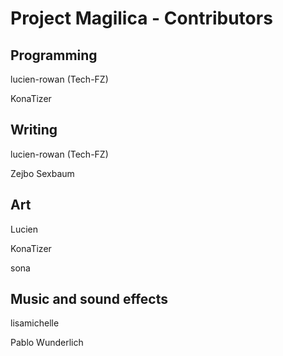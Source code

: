 # Project Magilica - Contributors

## Programming

lucien-rowan (Tech-FZ)

KonaTizer

## Writing

lucien-rowan (Tech-FZ)

Zejbo Sexbaum

## Art

Lucien

KonaTizer

sona

## Music and sound effects

lisamichelle

Pablo Wunderlich